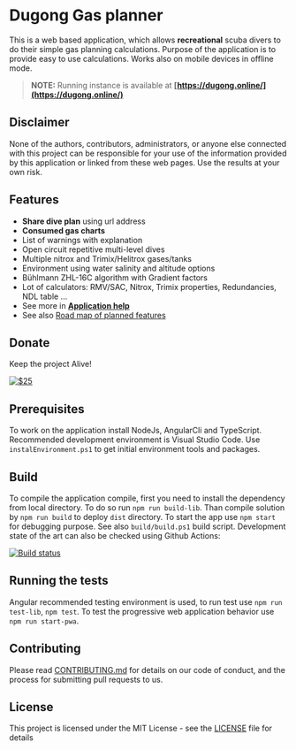 # Dugong Gas planner

This is a web based application, which allows **recreational** scuba divers to do their simple gas planning calculations. Purpose of the application is to provide easy to use calculations. Works also on mobile devices in offline mode.

> **NOTE:** Running instance is available at **[https://dugong.online/](https://dugong.online/)**

## Disclaimer

None of the authors, contributors, administrators, or anyone else connected with this project can be responsible for your use of the information provided by this application or linked from these web pages. Use the results at your own risk.

## Features

* **Share dive plan** using url address
* **Consumed gas charts**
* List of warnings with explanation
* Open circuit repetitive multi-level dives
* Multiple nitrox and Trimix/Helitrox gases/tanks
* Environment using water salinity and altitude options
* Bühlmann ZHL-16C algorithm with Gradient factors
* Lot of calculators: RMV/SAC, Nitrox, Trimix properties, Redundancies, NDL table ...
* See more in **[Application help](./doc/readme.md)**
* See also [Road map of planned features](./doc/roadmap.md)

## Donate

Keep the project Alive!

[![$25](https://www.paypalobjects.com/en_US/i/btn/btn_donateCC_LG.gif)](https://www.paypal.com/cgi-bin/webscr?cmd=_s-xclick&hosted_button_id=X28G9FEYUN6CJ)

## Prerequisites

To work on the application install NodeJs, AngularCli and TypeScript. Recommended development environment is Visual Studio Code. Use `instalEnvironment.ps1` to get initial environment tools and packages.

## Build

To compile the application compile, first you need to install the dependency from local directory. To do so run `npm run build-lib`.
Than compile solution by `npm run build` to deploy `dist` directory. To start the app use `npm start` for debugging purpose. See also `build/build.ps1` build script.
Development state of the art can also be checked using Github Actions:

[![Build status](https://github.com/jirkapok/GasPlanner/actions/workflows/main.yml/badge.svg)](https://github.com/jirkapok/GasPlanner/actions)

## Running the tests

Angular recommended testing environment is used, to run test use `npm run test-lib`, `npm test`. To test the progressive web application behavior use `npm run start-pwa`.

## Contributing

Please read [CONTRIBUTING.md](CONTRIBUTING.md) for details on our code of conduct, and the process for submitting pull requests to us.

## License

This project is licensed under the MIT License - see the [LICENSE](LICENSE) file for details
